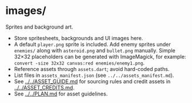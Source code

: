 # images/

Sprites and background art.

- Store spritesheets, backgrounds and UI images here.
- A default `player.png` sprite is included. Add enemy sprites under
  `enemies/` along with `asteroid.png` and `bullet.png` manually.
  Simple 32×32 placeholders can be generated with ImageMagick, for example:
  `convert -size 32x32 canvas:red enemies/enemy1.png`.
- Reference assets through `assets.dart`; avoid hard-coded paths.
- List files in `assets_manifest.json` (see `../../assets_manifest.md`).
- See [../../ASSET_GUIDE.md](../../ASSET_GUIDE.md) for sourcing rules and
  credit assets in [../../ASSET_CREDITS.md](../../ASSET_CREDITS.md).
- See [../../PLAN.md](../../PLAN.md) for asset guidelines.
